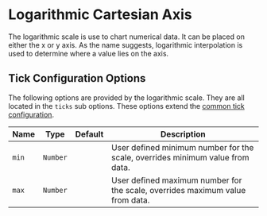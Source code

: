 # Logarithmic Cartesian Axis

The logarithmic scale is use to chart numerical data. It can be placed on either the x or y axis. As the name suggests, logarithmic interpolation is used to determine where a value lies on the axis.

## Tick Configuration Options

The following options are provided by the logarithmic scale. They are all located in the `ticks` sub options. These options extend the [common tick configuration](../../../README.md#tick-configuration).

| Name | Type | Default | Description
| -----| ---- | --------| -----------
| `min` | `Number` | | User defined minimum number for the scale, overrides minimum value from data.
| `max` | `Number` | | User defined maximum number for the scale, overrides maximum value from data.